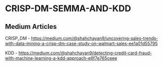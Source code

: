 # CRISP-DM-SEMMA-AND-KDD

## Medium Articles

CRISP_DM - https://medium.com/@shahchayan9/uncovering-sales-trends-with-data-mining-a-crisp-dm-case-study-on-walmart-sales-ee1a01d55795

KDD - https://medium.com/@shahchayan9/detecting-credit-card-fraud-with-machine-learning-a-kdd-approach-e6f7e765ceee
